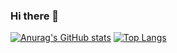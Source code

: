 ### Hi there 👋

<!--
**shono-ishibashi/shono-ishibashi** is a ✨ _special_ ✨ repository because its `README.md` (this file) appears on your GitHub profile.

Here are some ideas to get you started:

- 🔭 I’m currently working on ...
- 🌱 I’m currently learning ...
- 👯 I’m looking to collaborate on ...
- 🤔 I’m looking for help with ...
- 💬 Ask me about ...
- 📫 How to reach me: ...
- 😄 Pronouns: ...
- ⚡ Fun fact: ...
-->

[![Anurag's GitHub stats](https://github-readme-stats.vercel.app/api?username=shono-ishibashi)](https://github.com/anuraghazra/github-readme-stats)  [![Top Langs](https://github-readme-stats.vercel.app/api/top-langs/?username=shono-ishibashi&hide=c,html,vim_script,shell,css,c++)](https://github.com/anuraghazra/github-readme-stats)
